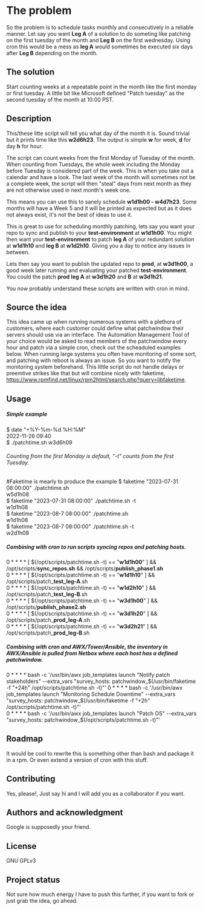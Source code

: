 # The problem
So the problem is to schedule tasks monthly and consecutively in a reliable manner. Let say you want **Leg A** of a solution to do someting like patching on the first tuesday of the month and **Leg B** on the first wednesday. Using cron this would be a mess as **leg A** would sometimes be executed six days after **Leg B** depending on the month.

## The solution
Start counting weeks at a repeatable point in the month like the first monday or first tuesday. A little bit like Microsoft defined "Patch tuesday" as the second tuesday of the month at 10:00 PST.

## Description
This/these litte script will tell you what day of the month it is. Sound trivial but it prints time like this **w2d6h23**. The output is simple **w** for week, **d** for day **h** for hour.

The script can count weeks from the first Monday of Tuesday of the month. When counting from Tuesdays, the whole week including the Monday before Tuesday is considered part of the week. This is when you take out a calendar and have a look. The last week of the month will sometimes not be a complete week, the script will then "steal" days from next month as they are not otherwise used in next month's week one.

This means you can use this to sanely schedule **w1d1h00 - w4d7h23**. Some months will have a Week 5 and it will be printed as expected but as it does not always exist, it's not the best of ideas to use it.

This is great to use for scheduling monthly patching, lets say you want your repo to sync and publish to your **test-environment** at **w1d1h00**. You might then want your **test-environment** to patch **leg A** of your redundant solution at **w1d1h10** and **leg B** at **w1d2h10**. Giving you a day to notice any issues in between.

Lets then say you want to publish the updated repo to **prod**, at **w3d1h00**, a good week later running and evaluating your patched **test-environment**. You could the patch **prod** **leg A** at **w3d1h20** and **B** at **w3d1h21**. 

You now probably understand these scripts are written with cron in mind.

## Source the idea
This idea came up when running numerous systems with a plethora of customers, where each customer could define what patchwindow their servers should use via an interface.
The Automation Management Tool of your choice would be asked to read members of the patchwindow every hour and patch via a simple cron, check out the scheaduled examples below.
When running large systems you often have monitoring of some sort, and patching with reboot is always an issue. So you want to notify the monitoring system beforehand. This little script do not handle delays or preemtive strikes like that but will combine nicely with faketime, https://www.rpmfind.net/linux/rpm2html/search.php?query=libfaketime.

## Usage
##### Simple example
$ date "+%Y-%m-%d %H:%M"  
2022-11-26 09:40  
$ ./patchtime.sh 
w3d6h09

###### Counting from the first Monday is default, "-t" counts from the first Tuesday.

#Faketime is mearly to produce the example
$ faketime "2023-07-31 08:00:00" ./patchtime.sh  
w5d1h08  
$ faketime "2023-07-31 08:00:00" ./patchtime.sh -t  
w1d1h08  
$ faketime "2023-08-7 08:00:00" ./patchtime.sh  
w1d1h08  
$ faketime "2023-08-7 08:00:00" ./patchtime.sh -t  
w2d1h08  


##### Combining with cron to run scripts syncing repos and patching hosts.
0 * * * * [ $(/opt/scripts/patchtime.sh -t) == "**w1d1h00**" ] && /opt/scripts/**sync_repos.sh** && /opt/scripts/**publish_phase1.sh**  
0 * * * * [ $(/opt/scripts/patchtime.sh -t) == "**w1d1h10**" ] && /opt/scripts/patch_**test_leg-A**.sh  
0 * * * * [ $(/opt/scripts/patchtime.sh -t) == "**w1d2h10**" ] && /opt/scripts/patch_**test_leg-B**.sh  
0 * * * * [ $(/opt/scripts/patchtime.sh -t) == "**w3d1h00**" ] && /opt/scripts/**publish_phase2.sh**  
0 * * * * [ $(/opt/scripts/patchtime.sh -t) == "**w3d1h20**" ] && /opt/scripts/patch_**prod_leg-A**.sh  
0 * * * * [ $(/opt/scripts/patchtime.sh -t) == "**w3d2h21**" ] && /opt/scripts/patch_**prod_leg-B**.sh  


##### Combining with cron and AWX/Tower/Ansible, the inventory in AWX/Ansible is pulled from Netbox where each host has a defined patchwindow.
0 * * * * bash -c '/usr/bin/awx job_templates launch "Notify patch stakeholders" --extra_vars "survey_hosts: patchwindow_$(/usr/bin/faketime -f "+24h" /opt/scripts/patchtime.sh -t)"'  
0 * * * * bash -c '/usr/bin/awx job_templates launch "Monitoring Schedule Downtime" --extra_vars "survey_hosts: patchwindow_$(/usr/bin/faketime -f "+2h" /opt/scripts/patchtime.sh -t)"'  
0 * * * * bash -c '/usr/bin/awx job_templates launch "Patch OS" --extra_vars "survey_hosts: patchwindow_$(/opt/scripts/patchtime.sh -t)"'  

## Roadmap
It would be cool to rewrite this is something other than bash and package it in a rpm. Or even extend a version of cron with this stuff.

## Contributing
Yes, please!, Just say hi and I will add you as a collaborator if you want.

## Authors and acknowledgment
Google is supposedly your friend.

## License
GNU GPLv3

## Project status
Not sure how much energy I have to push this further, if you want to fork or just grab the idea, go ahead.
